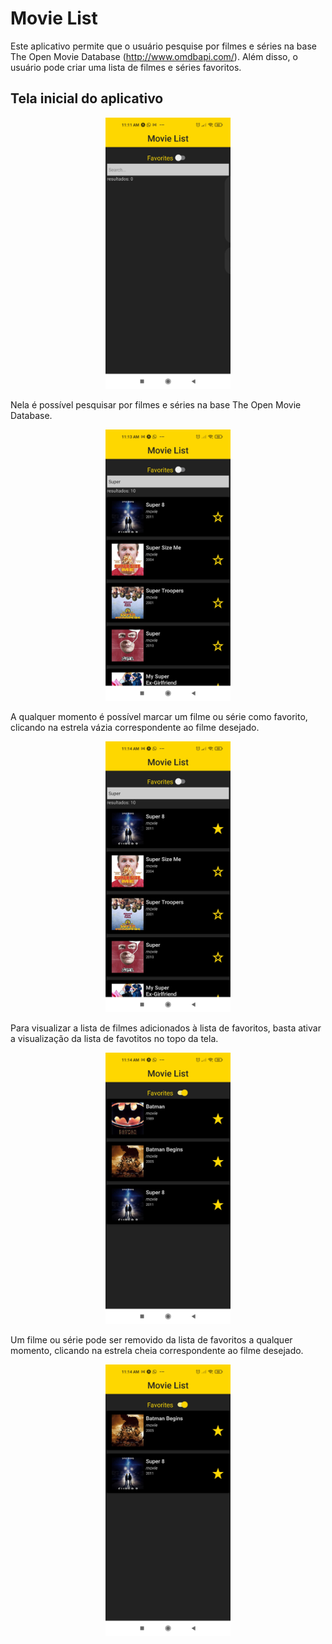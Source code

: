 # Movie List
Este aplicativo permite que o usuário pesquise por filmes e séries na base The Open Movie Database (http://www.omdbapi.com/). Além disso, o usuário pode criar uma lista de filmes e séries favoritos.

## Tela inicial do aplicativo
<p align="center">
  <img src="./documentation/tela-inicial.jpg" alt="tela inicial" width="200px">
</p>

Nela é possível pesquisar por filmes e séries na base The Open Movie Database.
<p align="center">
  <img src="./documentation/pesquisa-de-filmes.jpg" alt="pesquisa de filmes e séries" width="200px">
</p>

A qualquer momento é possível marcar um filme ou série como favorito, clicando na estrela vázia correspondente ao filme desejado.
<p align="center">
  <img src="./documentation/marcar-filme-como-favorito.jpg" alt="marcar filme ou série como favorito" width="200px">
</p>

Para visualizar a lista de filmes adicionados à lista de favoritos, basta ativar a visualização da lista de favotitos no topo da tela.
<p align="center">
  <img src="./documentation/visualizacao-de-favoritos-2.jpg" alt="lista de favoritos" width="200px">
</p>

Um filme ou série pode ser removido da lista de favoritos a qualquer momento, clicando na estrela cheia correspondente ao filme desejado.
<p align="center">
  <img src="./documentation/remover-filme-da-lista-de-favoritos.jpg" alt="remover filme ou série da lista de favoritos" width="200px">
</p>
